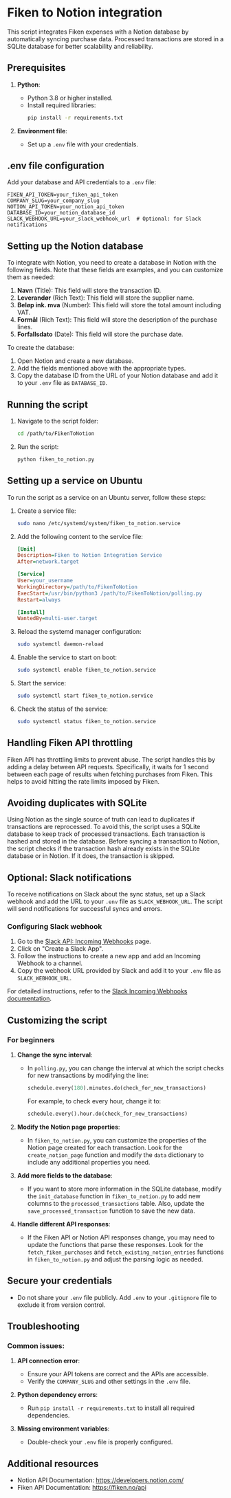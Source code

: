 # Fiken to Notion integration

This script integrates Fiken expenses with a Notion database by automatically syncing purchase data. Processed transactions are stored in a SQLite database for better scalability and reliability.

## Prerequisites

1. **Python**:
   - Python 3.8 or higher installed.
   - Install required libraries:
     ```sh
     pip install -r requirements.txt
     ```

2. **Environment file**:
   - Set up a `.env` file with your credentials.

## .env file configuration

Add your database and API credentials to a `.env` file:

```plaintext
FIKEN_API_TOKEN=your_fiken_api_token
COMPANY_SLUG=your_company_slug
NOTION_API_TOKEN=your_notion_api_token
DATABASE_ID=your_notion_database_id
SLACK_WEBHOOK_URL=your_slack_webhook_url  # Optional: for Slack notifications
```

## Setting up the Notion database

To integrate with Notion, you need to create a database in Notion with the following fields. Note that these fields are examples, and you can customize them as needed:

1. **Navn** (Title): This field will store the transaction ID.
2. **Leverandør** (Rich Text): This field will store the supplier name.
3. **Beløp ink. mva** (Number): This field will store the total amount including VAT.
4. **Formål** (Rich Text): This field will store the description of the purchase lines.
5. **Forfallsdato** (Date): This field will store the purchase date.

To create the database:
1. Open Notion and create a new database.
2. Add the fields mentioned above with the appropriate types.
3. Copy the database ID from the URL of your Notion database and add it to your `.env` file as `DATABASE_ID`.

## Running the script

1. Navigate to the script folder:
   ```sh
   cd /path/to/FikenToNotion
   ```

2. Run the script:
   ```sh
   python fiken_to_notion.py
   ```

## Setting up a service on Ubuntu

To run the script as a service on an Ubuntu server, follow these steps:

1. Create a service file:
   ```sh
   sudo nano /etc/systemd/system/fiken_to_notion.service
   ```

2. Add the following content to the service file:
   ```ini
   [Unit]
   Description=Fiken to Notion Integration Service
   After=network.target

   [Service]
   User=your_username
   WorkingDirectory=/path/to/FikenToNotion
   ExecStart=/usr/bin/python3 /path/to/FikenToNotion/polling.py
   Restart=always

   [Install]
   WantedBy=multi-user.target
   ```

3. Reload the systemd manager configuration:
   ```sh
   sudo systemctl daemon-reload
   ```

4. Enable the service to start on boot:
   ```sh
   sudo systemctl enable fiken_to_notion.service
   ```

5. Start the service:
   ```sh
   sudo systemctl start fiken_to_notion.service
   ```

6. Check the status of the service:
   ```sh
   sudo systemctl status fiken_to_notion.service
   ```

## Handling Fiken API throttling

Fiken API has throttling limits to prevent abuse. The script handles this by adding a delay between API requests. Specifically, it waits for 1 second between each page of results when fetching purchases from Fiken. This helps to avoid hitting the rate limits imposed by Fiken.

## Avoiding duplicates with SQLite

Using Notion as the single source of truth can lead to duplicates if transactions are reprocessed. To avoid this, the script uses a SQLite database to keep track of processed transactions. Each transaction is hashed and stored in the database. Before syncing a transaction to Notion, the script checks if the transaction hash already exists in the SQLite database or in Notion. If it does, the transaction is skipped.

## Optional: Slack notifications

To receive notifications on Slack about the sync status, set up a Slack webhook and add the URL to your `.env` file as `SLACK_WEBHOOK_URL`. The script will send notifications for successful syncs and errors.

### Configuring Slack webhook

1. Go to the [Slack API: Incoming Webhooks](https://api.slack.com/messaging/webhooks) page.
2. Click on "Create a Slack App".
3. Follow the instructions to create a new app and add an Incoming Webhook to a channel.
4. Copy the webhook URL provided by Slack and add it to your `.env` file as `SLACK_WEBHOOK_URL`.

For detailed instructions, refer to the [Slack Incoming Webhooks documentation](https://api.slack.com/messaging/webhooks).

## Customizing the script

### For beginners

1. **Change the sync interval**:
   - In `polling.py`, you can change the interval at which the script checks for new transactions by modifying the line:
     ```python
     schedule.every(180).minutes.do(check_for_new_transactions)
     ```
     For example, to check every hour, change it to:
     ```python
     schedule.every().hour.do(check_for_new_transactions)
     ```

2. **Modify the Notion page properties**:
   - In `fiken_to_notion.py`, you can customize the properties of the Notion page created for each transaction. Look for the `create_notion_page` function and modify the `data` dictionary to include any additional properties you need.

3. **Add more fields to the database**:
   - If you want to store more information in the SQLite database, modify the `init_database` function in `fiken_to_notion.py` to add new columns to the `processed_transactions` table. Also, update the `save_processed_transaction` function to save the new data.

4. **Handle different API responses**:
   - If the Fiken API or Notion API responses change, you may need to update the functions that parse these responses. Look for the `fetch_fiken_purchases` and `fetch_existing_notion_entries` functions in `fiken_to_notion.py` and adjust the parsing logic as needed.

## Secure your credentials

- Do not share your `.env` file publicly. Add `.env` to your `.gitignore` file to exclude it from version control.

## Troubleshooting

### Common issues:

1. **API connection error**:
   - Ensure your API tokens are correct and the APIs are accessible.
   - Verify the `COMPANY_SLUG` and other settings in the `.env` file.

2. **Python dependency errors**:
   - Run `pip install -r requirements.txt` to install all required dependencies.

3. **Missing environment variables**:
   - Double-check your `.env` file is properly configured.

## Additional resources

- Notion API Documentation: https://developers.notion.com/
- Fiken API Documentation: https://fiken.no/api